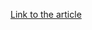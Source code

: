 [Link to the article](https://www.proofpoint.com/us/blog/threat-insight/security-brief-ta450-uses-embedded-links-pdf-attachments-latest-campaign)

